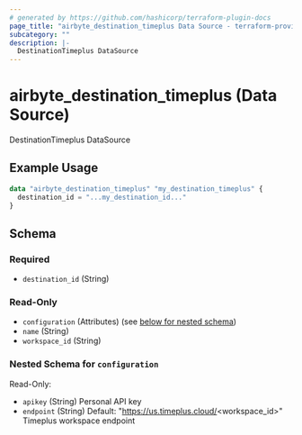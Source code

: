 ```yaml
---
# generated by https://github.com/hashicorp/terraform-plugin-docs
page_title: "airbyte_destination_timeplus Data Source - terraform-provider-airbyte"
subcategory: ""
description: |-
  DestinationTimeplus DataSource
---
```


# airbyte_destination_timeplus (Data Source)

DestinationTimeplus DataSource

## Example Usage

```terraform
data "airbyte_destination_timeplus" "my_destination_timeplus" {
  destination_id = "...my_destination_id..."
}
```

<!-- schema generated by tfplugindocs -->
## Schema

### Required

- `destination_id` (String)

### Read-Only

- `configuration` (Attributes) (see [below for nested schema](#nestedatt--configuration))
- `name` (String)
- `workspace_id` (String)

<a id="nestedatt--configuration"></a>
### Nested Schema for `configuration`

Read-Only:

- `apikey` (String) Personal API key
- `endpoint` (String) Default: "https://us.timeplus.cloud/<workspace_id>"
Timeplus workspace endpoint


